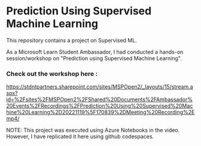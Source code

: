 # Prediction Using Supervised Machine Learning

This repository contains a project on Supervised ML.

As a Microsoft Learn Student Ambassador, I had conducted a hands-on session/workshop on "Prediction using Supervised Machine Learning".

### Check out the workshop here : 

<https://stdntpartners.sharepoint.com/sites/MSPOpen2/_layouts/15/stream.aspx?id=%2Fsites%2FMSPOpen2%2FShared%20Documents%2FAmbassador%20Events%2FRecordings%2FPrediction%20Using%20Supervised%20Machine%20Learning%2D20221119%5F170839%2DMeeting%20Recording%2Emp4/>

NOTE: This project was executed using Azure Notebooks in the video. However, I have replicated it here using github codespaces.


